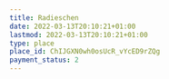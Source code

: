 ```yaml
---
title: Radieschen
date: 2022-03-13T20:10:21+01:00
lastmod: 2022-03-13T20:10:21+01:00
type: place
place_id: ChIJGXN0wh0osUcR_vYcED9rZQg
payment_status: 2
---
```


